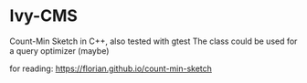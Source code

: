 # Ivy-CMS

Count-Min Sketch in C++, also tested with gtest
The class could be used for a query optimizer (maybe)

for reading:
https://florian.github.io/count-min-sketch
